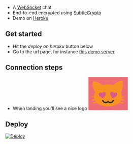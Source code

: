 
* A [WebSocket](https://developer.mozilla.org/en-US/docs/Web/API/Websockets_API) chat
* End-to-end encrypted using [SubtleCrypto](https://developer.mozilla.org/en-US/docs/Web/API/SubtleCrypto)
* Demo on [Heroku](https://subtle-crypto-websocket-chat.herokuapp.com/)

## Get started

* Hit the _deploy on heroku_ button below
* Go to the url page, for instance [this demo server](https://subtle-crypto-websocket-chat.herokuapp.com/)

## Connection steps

* When landing you'll see a nice logo ![logo](doc/1_logo.png)

## Deploy

[![Deploy](https://www.herokucdn.com/deploy/button.svg)](https://heroku.com/deploy)

